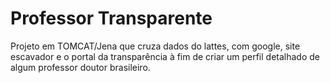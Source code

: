 # Professor Transparente

Projeto em TOMCAT/Jena que cruza dados do lattes, com google, site escavador e o portal da transparência à fim de criar um perfil detalhado de algum professor doutor brasileiro.
